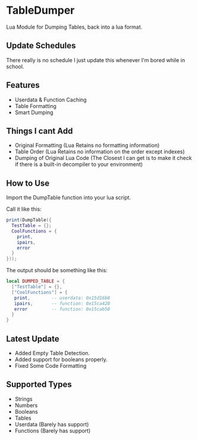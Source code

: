# TableDumper
Lua Module for Dumping Tables, back into a lua format.

## Update Schedules
There really is no schedule I just update this whenever I'm bored while in school.

## Features
 - Userdata & Function Caching
 - Table Formatting
 - Smart Dumping
 
## Things I cant Add
 - Original Formatting (Lua Retains no formatting information)
 - Table Order (Lua Retains no information on the order except indexes)
 - Dumping of Original Lua Code (The Closest I can get is to make it check if there is a built-in decompiler to your environment)

## How to Use
Import the DumpTable function into your lua script.

Call it like this:
```lua
print(DumpTable({
  TestTable = {};
  CoolFunctions = {
    print,
    ipairs,
    error
  }
})); 
```

The output should be something like this:
```lua
local DUMPED_TABLE = {
  ["TestTable"] = {},
  ["CoolFunctions"] = {
   print,		 -- userdata: 0x15d16b8
   ipairs,		 -- function: 0x15ca420
   error		 -- function: 0x15cab50
  }
}
```


## Latest Update
 - Added Empty Table Detection.
 - Added support for booleans properly.
 - Fixed Some Code Formatting
 
## Supported Types
 - Strings
 - Numbers
 - Booleans
 - Tables
 - Userdata (Barely has support)
 - Functions (Barely has support)
